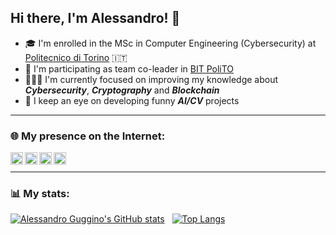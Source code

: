 ## Hi there, I'm Alessandro! 👋

- 🎓 I'm enrolled in the MSc in Computer Engineering (Cybersecurity) at [Politecnico di Torino][polito] :it:
- 🌠 I'm participating as team co-leader in [BIT PoliTO][bitpolito]
- 👨🏻‍💻 I'm currently focused on improving my knowledge about ***Cybersecurity***, ***Cryptography*** and ***Blockchain***
- 👀 I keep an eye on developing funny ***AI/CV*** projects

---

### 🌐 My presence on the Internet:

[<img align="left" alt="website" width="20px" src="https://camo.githubusercontent.com/8c25ab07b62e602edf324911042fd70196a308013f736d404fb830e3a765c194/68747470733a2f2f6564656e742e6769746875622e696f2f537570657254696e7949636f6e732f696d616765732f7376672f73616d73756e675f696e7465726e65742e737667" />][website]
[<img align="left" alt="ag | LinkedIn" width="20px" src="https://camo.githubusercontent.com/c8a9c5b414cd812ad6a97a46c29af67239ddaeae08c41724ff7d945fb4c047e5/68747470733a2f2f6564656e742e6769746875622e696f2f537570657254696e7949636f6e732f696d616765732f7376672f6c696e6b6564696e2e737667" />][linkedin]
[<img align="left" alt="ag | Twitter" width="20px" src="https://camo.githubusercontent.com/35b0b8bfbd8840f35607fb56ad0a139047fd5d6e09ceb060c5c6f0a5abd1044c/68747470733a2f2f6564656e742e6769746875622e696f2f537570657254696e7949636f6e732f696d616765732f7376672f747769747465722e737667" />][twitter]
[<img align="left" alt="ag | Instagram" width="20px" src="https://camo.githubusercontent.com/c9dacf0f25a1489fdbc6c0d2b41cda58b77fa210a13a886d6f99e027adfbd358/68747470733a2f2f6564656e742e6769746875622e696f2f537570657254696e7949636f6e732f696d616765732f7376672f696e7374616772616d2e737667" />][instagram]

</br>

---

### 📊 My stats:

[![Alessandro Guggino's GitHub stats](https://github-readme-stats-alpha-rust.vercel.app/api?username=alessandroguggino&show_icons=true&hide_border=true&count_private=true&title_color=57a5ff&icon_color=599cab&text_color=99d1ce&bg_color=0c1016)](https://github.com/anuraghazra/github-readme-stats) &nbsp;
[![Top Langs](https://github-readme-stats.vercel.app/api/top-langs/?username=alessandroguggino&layout=compact&langs_count=10&show_icons=true&hide_border=true&count_private=true&title_color=57a5ff&icon_color=599cab&text_color=99d1ce&bg_color=0c1016)](https://github.com/anuraghazra/github-readme-stats)


[website]: https://alessandroguggino.github.io
[linkedin]: https://www.linkedin.com/in/alessandroguggino
[twitter]: https://www.twitter.com/alexguggino
[instagram]: https://instagram.com/alessandroguggino
[polito]: https://www.polito.it
[bitpolito]: https://www.bitpolito.it

<!--
**alessandroguggino/alessandroguggino** is a ✨ _special_ ✨ repository because its `README.md` (this file) appears on your GitHub profile.

Here are some ideas to get you started:

- 🔭 I’m currently working on ...
- 🌱 I’m currently learning ...
- 👯 I’m looking to collaborate on ...
- 🤔 I’m looking for help with ...
- 💬 Ask me about ...
- 📫 How to reach me: ...
- 😄 Pronouns: ...
- ⚡ Fun fact: ...
-->

